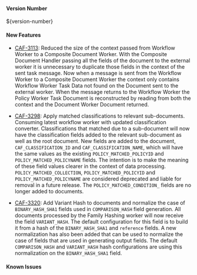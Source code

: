 #### Version Number
${version-number}

#### New Features
- [CAF-3113](https://jira.autonomy.com/browse/CAF-3113): Reduced the size of the context passed from Workflow Worker to a Composite Document Worker.
  With the Composite Document Handler passing all the fields of the document to the external worker it is unnecessary to duplicate those fields in the context of the sent task message. Now when a message is sent from the Workflow Worker to a Composite Document Worker the context only contains Workflow Worker Task Data not found on the Document sent to the external worker. When the message returns to the Workflow Worker the Policy Worker Task Document is reconstructed by reading from both the context and the Document Worker Document returned.
  
- [CAF-3298](https://jira.autonomy.com/browse/CAF-3298): Apply matched classifications to relevant sub-documents.
  Consuming latest workflow worker with updated classification converter. Classifications that matched due to a sub-document will now have the classification fields added to the relevant sub-document as well as the root document. New fields are added to the document, `CAF_CLASSIFICATION_ID` and `CAF_CLASSIFICATION_NAME`, which will have the same values as the existing `POLICY_MATCHED_POLICYID` and `POLICY_MATCHED_POLICYNAME` fields. The intention is to make the meaning of these field values clearer in the context of data processing. `POLICY_MATCHED_COLLECTION`, `POLICY_MATCHED_POLICYID` and `POLICY_MATCHED_POLICYNAME` are considered deprecated and liable for removal in a future release. The `POLICY_MATCHED_CONDITION_` fields are no longer added to documents.
  
- [CAF-3320](https://jira.autonomy.com/browse/CAF-3320): Add Variant Hash to documents and normalize the case of `BINARY_HASH_SHA1` fields used in `COMPARISON_HASH` field generation.
  All documents processed by the Family Hashing worker will now receive the field `VARIANT_HASH`. The default configuration for this field is to build it from a hash of the `BINARY_HASH_SHA1` and `reference` fields. A new normalization has also been added that can be used to normalize the case of fields that are used in generating output fields. The default `COMPARISON_HASH` and `VARIANT_HASH` hash configurations are using this normalization on the `BINARY_HASH_SHA1` field.

#### Known Issues

